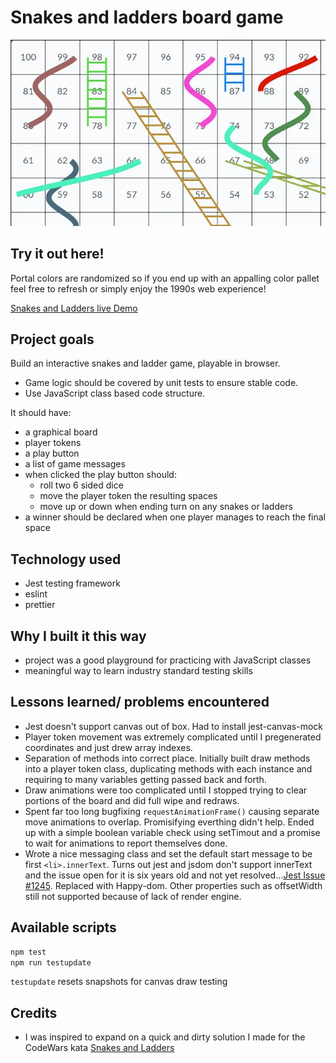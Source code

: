# Snakes and ladders board game

![snakes and ladders game board](snakes-and-ladders.webp)

## Try it out here!

Portal colors are randomized so if you end up with an appalling color pallet feel free to refresh or simply enjoy the 1990s web experience!

[Snakes and Ladders live Demo](https://david-abell.github.io/snakes-and-ladders/)

## Project goals

Build an interactive snakes and ladder game, playable in browser.

- Game logic should be covered by unit tests to ensure stable code.
- Use JavaScript class based code structure.

It should have:

- a graphical board
- player tokens
- a play button
- a list of game messages
- when clicked the play button should:
  - roll two 6 sided dice
  - move the player token the resulting spaces
  - move up or down when ending turn on any snakes or ladders
- a winner should be declared when one player manages to reach the final space

## Technology used

- Jest testing framework
- eslint
- prettier

## Why I built it this way

- project was a good playground for practicing with JavaScript classes
- meaningful way to learn industry standard testing skills

## Lessons learned/ problems encountered

- Jest doesn't support canvas out of box. Had to install jest-canvas-mock
- Player token movement was extremely complicated until I pregenerated coordinates and just drew array indexes.
- Separation of methods into correct place. Initially built draw methods into a player token class, duplicating methods with each instance and requiring to many variables getting passed back and forth.
- Draw animations were too complicated until I stopped trying to clear portions of the board and did full wipe and redraws.
- Spent far too long bugfixing `requestAnimationFrame()` causing separate move animations to overlap. Promisifying everthing didn't help. Ended up with a simple boolean variable check using setTimout and a promise to wait for animations to report themselves done.
- Wrote a nice messaging class and set the default start message to be first `<li>.innerText`. Turns out jest and jsdom don't support innerText and the issue open for it is six years old and not yet resolved...[Jest Issue #1245](https://github.com/jsdom/jsdom/issues/1245). Replaced with Happy-dom. Other properties such as offsetWidth still not supported because of lack of render engine.

## Available scripts

```bash
npm test
npm run testupdate
```

`testupdate` resets snapshots for canvas draw testing

## Credits

- I was inspired to expand on a quick and dirty solution I made for the CodeWars kata [Snakes and Ladders](https://www.codewars.com/kata/587136ba2eefcb92a9000027/javascript)
